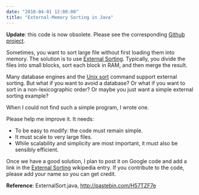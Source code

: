 ```yaml
---
date: "2010-04-01 12:00:00"
title: "External-Memory Sorting in Java"
---
```




__Update__: this code is now obsolete. Please see the corresponding [Github project](https://github.com/lemire/externalsortinginjava).

Sometimes, you want to sort large file without first loading them into memory. The solution is to use [External Sorting](https://en.wikipedia.org/wiki/External_sorting). Typically, you divide the files into small blocks, sort each block in RAM, and then merge the result.

Many database engines and the [Unix sort](https://en.wikipedia.org/wiki/Sort_(Unix)) command support external sorting. But what if you want to avoid a database? Or what if you want to sort in a non-lexicographic order? Or maybe you just want a simple external sorting example?

When I could not find such a simple program, I wrote one.

Please help me improve it. It needs:

- To be easy to modify: the code must remain simple.
- It must scale to very large files.
- While scalability and simplicity are most important, it must also be sensibly efficient.


Once we have a good solution, I plan to post it on Google code and add a link in the [External Sorting](https://en.wikipedia.org/wiki/External_sorting) wikipedia entry. If you contribute to the code, please add your name so you can get credit.

__Reference__: ExternalSort.java, http://pastebin.com/H57TZF7e

